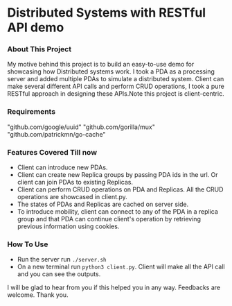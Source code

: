 # Distributed Systems with RESTful API demo

### About This Project

My motive behind this project is to build an easy-to-use demo for showcasing how Distributed systems work. I took a PDA as a processing server and added multiple PDAs to simulate a distributed system. Client can make several different API calls and perform CRUD operations, I took a pure RESTful approach in designing these APIs.Note this project is client-centric.

### Requirements

"github.com/google/uuid"
"github.com/gorilla/mux"
"github.com/patrickmn/go-cache"


### Features Covered Till now

* Client can introduce new PDAs.
* Client can create new Replica groups by passing PDA ids in the url. Or client can join PDAs to existing Replicas.
* Client can perform CRUD operations on PDA and Replicas. All the CRUD operations are showcased in client.py.
* The states of PDAs and Replicas are cached on server side.
* To introduce mobility, client can connect to any of the PDA in a replica group and that PDA can continue client's operation by retrieving previous information using cookies.


### How To Use
* Run the server run `./server.sh`
* On a new terminal run `python3 client.py`. Client will make all the API call and you can see the outputs.

I will be glad to hear from you if this helped you in any way. Feedbacks are welcome. Thank you.
